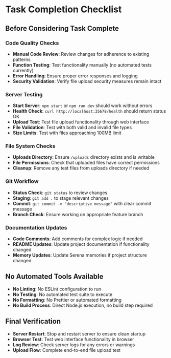 # Task Completion Checklist

## Before Considering Task Complete

### Code Quality Checks
- **Manual Code Review**: Review changes for adherence to existing patterns
- **Function Testing**: Test functionality manually (no automated tests currently)
- **Error Handling**: Ensure proper error responses and logging
- **Security Validation**: Verify file upload security measures remain intact

### Server Testing
- **Start Server**: `npm start` or `npm run dev` should work without errors
- **Health Check**: `curl http://localhost:35678/health` should return status OK
- **Upload Test**: Test file upload functionality through web interface
- **File Validation**: Test with both valid and invalid file types
- **Size Limits**: Test with files approaching 100MB limit

### File System Checks
- **Uploads Directory**: Ensure `/uploads` directory exists and is writable
- **File Permissions**: Check that uploaded files have correct permissions
- **Cleanup**: Remove any test files from uploads directory if needed

### Git Workflow
- **Status Check**: `git status` to review changes
- **Staging**: `git add .` to stage relevant changes
- **Commit**: `git commit -m "descriptive message"` with clear commit message
- **Branch Check**: Ensure working on appropriate feature branch

### Documentation Updates
- **Code Comments**: Add comments for complex logic if needed
- **README Updates**: Update project documentation if functionality changed
- **Memory Updates**: Update Serena memories if project structure changed

## No Automated Tools Available
- **No Linting**: No ESLint configuration to run
- **No Testing**: No automated test suite to execute  
- **No Formatting**: No Prettier or automated formatting
- **No Build Process**: Direct Node.js execution, no build step required

## Final Verification
- **Server Restart**: Stop and restart server to ensure clean startup
- **Browser Test**: Test web interface functionality in browser
- **Log Review**: Check server logs for any errors or warnings
- **Upload Flow**: Complete end-to-end file upload test
